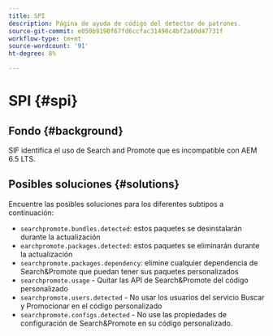 ```yaml
---
title: SPI
description: Página de ayuda de código del detector de patrones.
source-git-commit: e050b9190f67fd6ccfac31490c4bf2a60d47731f
workflow-type: tm+mt
source-wordcount: '91'
ht-degree: 8%

---
```


# SPI {#spi}

## Fondo {#background}

SIF identifica el uso de Search and Promote que es incompatible con AEM 6.5 LTS.

<!-- Alexandru: drafting for now ## Possible implications and risks {#implications-and-risks} -->

## Posibles soluciones {#solutions}

Encuentre las posibles soluciones para los diferentes subtipos a continuación:

* `searchpromote.bundles.detected`: estos paquetes se desinstalarán durante la actualización
* `earchpromote.packages.detected`: estos paquetes se eliminarán durante la actualización
* `searchpromote.packages.dependency`: elimine cualquier dependencia de Search&amp;Promote que puedan tener sus paquetes personalizados
* `searchpromote.usage` - Quitar las API de Search&amp;Promote del código personalizado
* `searchpromote.users.detected` - No usar los usuarios del servicio Buscar y Promocionar en el código personalizado
* `searchpromote.configs.detected` - No use las propiedades de configuración de Search&amp;Promote en su código personalizado.